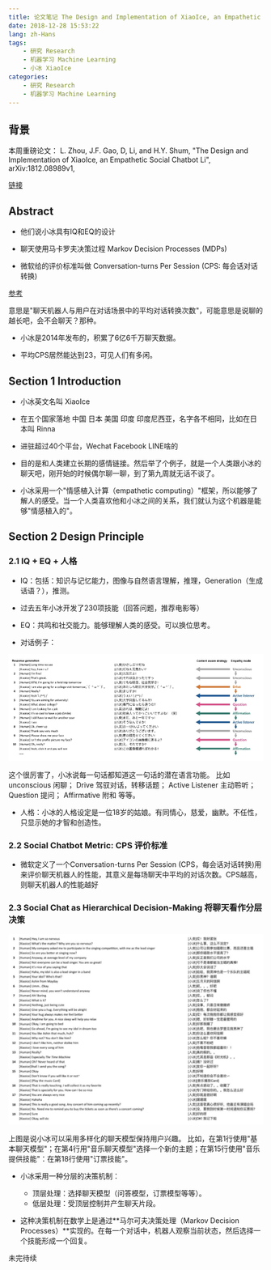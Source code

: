```yaml
---
title: 论文笔记 The Design and Implementation of XiaoIce, an Empathetic Social Chatbot
date: 2018-12-28 15:53:22
lang: zh-Hans
tags:
    - 研究 Research
    - 机器学习 Machine Learning
    - 小冰 XiaoIce
categories: 
    - 研究 Research
    - 机器学习 Machine Learning
---
```


## 背景

本周重磅论文：
L. Zhou, J.F. Gao, D, Li, and H.Y. Shum, "The Design and Implementation of XiaoIce, an Empathetic Social Chatbot Li", arXiv:1812.08989v1, 

[链接](https://arxiv.org/abs/1812.08989)

## Abstract

- 他们说小冰具有IQ和EQ的设计

- 聊天使用马卡罗夫决策过程 Markov Decision Processes (MDPs)

- 微软给的评价标准叫做 Conversation-turns Per Session (CPS: 每会话对话转换)

[参考](http://www.chuangyejia.com/article-10539906.html)

意思是"聊天机器人与用户在对话场景中的平均对话转换次数"，可能意思是说聊的越长吧，会不会聊天？那种。

- 小冰是2014年发布的，积累了6亿6千万聊天数据。

- 平均CPS居然能达到23，可见人们有多闲。


## Section 1 Introduction

- 小冰英文名叫 XiaoIce

- 在五个国家落地 中国 日本 美国 印度 印度尼西亚，名字各不相同，比如在日本叫 Rinna

- 进驻超过40个平台，Wechat Facebook LINE啥的

- 目的是和人类建立长期的感情链接。然后举了个例子，就是一个人类跟小冰的聊天吧，刚开始的时候偶尔聊一聊，到了第九周就无话不谈了。

- 小冰采用一个"情感植入计算（empathetic computing）"框架，所以能够了解人的感受。当一个人类喜欢他和小冰之间的关系，我们就认为这个机器是能够"情感植入的"。

## Section 2 Design Principle

### 2.1 IQ + EQ + 人格

- IQ：包括：知识与记忆能力，图像与自然语言理解，推理，Generation（生成话语？），推测。

- 过去五年小冰开发了230项技能（回答问题，推荐电影等）

- EQ：共鸣和社交能力。能够理解人类的感受。可以换位思考。

- 对话例子：

![](/uploads/postimgs/3c1d3749.png)

这个很厉害了，小冰说每一句话都知道这一句话的潜在语言功能。
比如 unconscious 闲聊； Drive 驾驭对话，转移话题； Active Listener 主动聆听； Question 提问； Affirmative 附和 等等。

- 人格：小冰的人格设定是一位18岁的姑娘。有同情心，慈爱，幽默。不任性，只显示她的才智和创造性。


### 2.2 Social Chatbot Metric: CPS 评价标准

- 微软定义了一个Conversation-turns Per Session (CPS，每会话对话转换)用来评价聊天机器人的性能，其意义是每场聊天中平均的对话次数。CPS越高，则聊天机器人的性能越好

### 2.3 Social Chat as Hierarchical Decision-Making 将聊天看作分层决策


![](/uploads/postimgs/bc1b4ef0.png)

上图是说小冰可以采用多样化的聊天模型保持用户兴趣。
比如，在第1行使用"基本聊天模型"；在第4行用"音乐聊天模型"选择一个新的主题；在第15行使用"音乐提供技能"：在第18行使用"订票技能"。

- 小冰采用一种分层的决策机制：
    - 顶层处理：选择聊天模型（问答模型，订票模型等等）。
    - 低层处理：受顶层控制并产生聊天片段。
    
- 这种决策机制在数学上是通过**马尔可夫决策处理（Markov Decision Processes）**实现的。在每一个对话中，机器人观察当前状态，然后选择一个技能形成一个回复。



未完待续